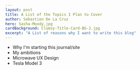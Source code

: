 ```yaml
---
layout: post
title: A List of the Topics I Plan to Cover
author: Sebastien De La Cruz
hero: Sasha-Moody.jpg
cardBackground: Clumsy-Title-Card-BG-2.jpg
excerpt: "A List of reasons why I want to write this blog"
---
```

- Why I'm starting this journal/site
- My ambitions
- Microwave UX Design
- Tesla Model 3
